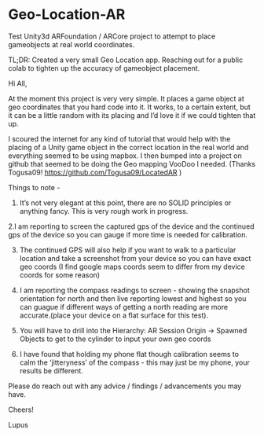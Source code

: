 # Geo-Location-AR
Test Unity3d ARFoundation / ARCore project to attempt to place gameobjects at real world coordinates. 

TL;DR: Created a very small Geo Location app. Reaching out for a public colab to tighten up the accuracy of gameobject placement. 

Hi All,

At the moment this project is very very simple.  It places a game object at geo coordinates that you hard code into it.  It works, to a certain extent, but it can be a little random with its placing and I’d love it if we could tighten that up.

I scoured the internet for any kind of tutorial that would help with the placing of a Unity game object in the correct location in the real world and everything seemed to be using mapbox.  I then bumped into a project on github that seemed to be doing the Geo mapping VooDoo I needed. (Thanks Togusa09! https://github.com/Togusa09/LocatedAR )

Things to note - 
1. It’s not very elegant at this point, there are no SOLID principles or anything fancy.  This is very rough work in progress.

2.I am reporting to screen the captured gps of the device and the continued gps of the device so you can gauge if more time is needed for calibration.

3. The continued GPS will also help if you want to walk to a particular location and take a screenshot from your device so you can have exact geo coords (I find google maps coords seem to differ from my device coords for some reason)  

4. I am reporting the compass readings to screen - showing the snapshot orientation for north and then live reporting lowest and highest so you can guague if different ways of getting a north reading are more accurate.(place your device on a flat surface for this test).

5. You will have to drill into the Hierarchy: AR Session Origin -> Spawned Objects to get to the cylinder to input your own geo coords

6. I have found that holding my phone flat though calibration seems to calm the ‘jitteryness’ of the compass - this may just be my phone, your results be different.

Please do reach out with any advice / findings / advancements you may have.

Cheers!

Lupus
